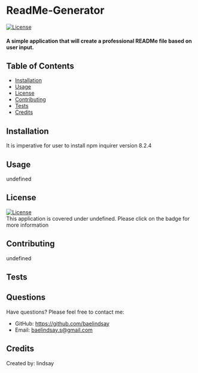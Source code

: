 
# ReadMe-Generator        
[![License](https://img.shields.io/badge/license-)]()
#### A simple application that will create a professional READMe file based on user input.
## Table of Contents    
- [Installation](#installation) 
- [Usage](#usage)    
- [License](#license)
- [Contributing](#contributions)
- [Tests](#tests)
- [Credits](#credits)
## Installation    
It is imperative for user to install npm inquirer version 
8.2.4 
## Usage
undefined    
## License
[![License](https://img.shields.io/badge/license-)]()    
This application is covered under undefined. Please click on the badge for more information    
## Contributing
undefined    
## Tests
    
## Questions
Have questions? Please feel free to contact me:    
* GitHub: https://github.com/baelindsay    
* Email: baelindsay.s@gmail.com    
## Credits    
Created by: lindsay 
  